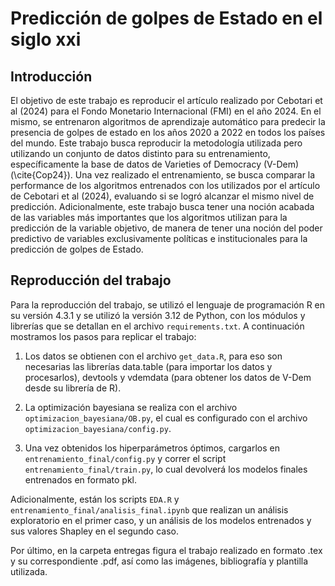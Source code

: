 # Predicción de golpes de Estado en el siglo xxi

## Introducción

El objetivo de este trabajo es reproducir el artículo realizado por Cebotari et al 
(2024) para el Fondo Monetario Internacional (FMI) en el año 2024. En el mismo,
se entrenaron algoritmos de aprendizaje automático para predecir la presencia de golpes
de estado en los años 2020 a 2022 en todos los países del mundo. Este trabajo busca
reproducir la metodología utilizada pero utilizando un conjunto de datos distinto para su
entrenamiento, específicamente la base de datos de Varieties of Democracy (V-Dem) 
(\cite{Cop24}). Una vez realizado el entrenamiento, se 
busca comparar la performance de los algoritmos entrenados con los utilizados por el artículo
de Cebotari et al (2024), evaluando si se logró alcanzar el mismo nivel de predicción. 
Adicionalmente, este trabajo busca tener una noción acabada de las variables más importantes 
que los algoritmos utilizan para la predicción de la variable objetivo, de manera de tener
una noción del poder predictivo de variables exclusivamente políticas e institucionales para 
la predicción de golpes de Estado.

## Reproducción del trabajo

Para la reproducción del trabajo, se utilizó el lenguaje de programación R en su versión 4.3.1 y 
se utilizó la versión 3.12 de Python, con los módulos y librerías que se detallan en el archivo
`requirements.txt`. A continuación mostramos los pasos para replicar el trabajo:

1. Los datos se obtienen con el archivo `get_data.R`, para eso son necesarias las librerías
data.table (para importar los datos y procesarlos), devtools y vdemdata (para obtener los datos de V-Dem
desde su librería de R).

2. La optimización bayesiana se realiza con el archivo `optimizacion_bayesiana/OB.py`, el cual es configurado
con el archivo `optimizacion_bayesiana/config.py`.

3. Una vez obtenidos los hiperparámetros óptimos, cargarlos en `entrenamiento_final/config.py` y correr el script
`entrenamiento_final/train.py`, lo cual devolverá los modelos finales entrenados en formato pkl.

Adicionalmente, están los scripts `EDA.R` y `entrenamiento_final/analisis_final.ipynb` que realizan un análisis exploratorio
en el primer caso, y un análisis de los modelos entrenados y sus valores Shapley en el segundo caso.

Por último, en la carpeta entregas figura el trabajo realizado en formato .tex y su correspondiente .pdf, así como las imágenes,
bibliografía y plantilla utilizada.

